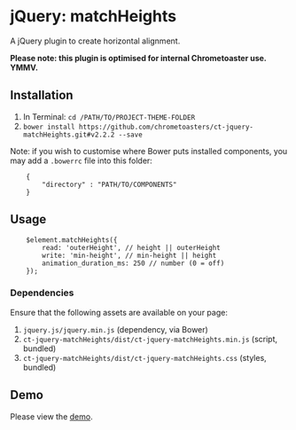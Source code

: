 # jQuery: matchHeights

A jQuery plugin to create horizontal alignment.

__Please note: this plugin is optimised for internal Chrometoaster use. YMMV.__

## Installation

1. In Terminal: `cd /PATH/TO/PROJECT-THEME-FOLDER`
1. `bower install https://github.com/chrometoasters/ct-jquery-matchHeights.git#v2.2.2 --save`

Note: if you wish to customise where Bower puts installed components, you may add a `.bowerrc` file into this folder:

        {
            "directory" : "PATH/TO/COMPONENTS"
        }

## Usage

        $element.matchHeights({
            read: 'outerHeight', // height || outerHeight
            write: 'min-height', // min-height || height
            animation_duration_ms: 250 // number (0 = off)
        });

### Dependencies

Ensure that the following assets are available on your page:

1. `jquery.js/jquery.min.js` (dependency, via Bower)
1. `ct-jquery-matchHeights/dist/ct-jquery-matchHeights.min.js` (script, bundled)
1. `ct-jquery-matchHeights/dist/ct-jquery-matchHeights.css` (styles, bundled)

## Demo

Please view the <a href="https://rawgithub.com/chrometoasters/ct-jquery-matchHeights/master/demos/matchHeights.html">demo</a>.
